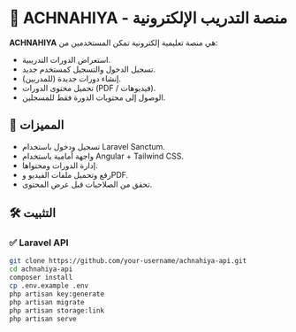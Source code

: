 # 🧠 ACHNAHIYA - منصة التدريب الإلكترونية

**ACHNAHIYA** هي منصة تعليمية إلكترونية تمكن المستخدمين من:

- استعراض الدورات التدريبية.
- تسجيل الدخول والتسجيل كمستخدم جديد.
- إنشاء دورات جديدة (للمدربين).
- تحميل محتوى الدورات (PDF / فيديوهات).
- الوصول إلى محتويات الدورة فقط للمسجلين.

## 🚀 المميزات

- تسجيل ودخول باستخدام Laravel Sanctum.
- واجهة أمامية باستخدام Angular + Tailwind CSS.
- إدارة الدورات ومحتواها.
- رفع وتحميل ملفات الفيديو وPDF.
- تحقق من الصلاحيات قبل عرض المحتوى.

## 🛠️ التثبيت

### ✅ Laravel API

```bash
git clone https://github.com/your-username/achnahiya-api.git
cd achnahiya-api
composer install
cp .env.example .env
php artisan key:generate
php artisan migrate
php artisan storage:link
php artisan serve
